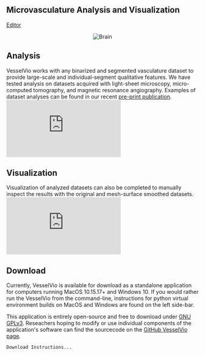 
## Microvasculature Analysis and Visualization

 [Editor](https://github.com/JacobBumgarner/VesselVio/tree/gh-pages) 

<p align="center">
     <img alt="Brain" src="https://user-images.githubusercontent.com/70919881/121599523-28a3a480-ca11-11eb-8340-c29350998f02.mp4">
</p>



## Analysis
VesselVio works with any binarized and segmented vasculature dataset to provide large-scale and individual-segment qualitative features. We have tested analysis on datasets acquired with light-sheet microscopy, micro-computed tomography, and magnetic resonance angiography. Examples of dataset analyses can be found in our recent [pre-print publication](https://www.researchsquare.com/article/rs-608609/private/preview). 
![Analysis.pdf](https://github.com/JacobBumgarner/VesselVio/files/6564836/App.Images.dragged.pdf)

## Visualization
Visualization of analyzed datasets can also be completed to manually inspect the results with the original and mesh-surface smoothed datasets. 
![App Images (dragged).pdf](https://github.com/JacobBumgarner/VesselVio/files/6564842/App.Images.dragged.pdf)


## Download
Currently, VesselVio is available for download as a standalone application for computers running MacOS 10.15.17+ and Windows 10. If you would rather run the VesselVio from the command-line, instructions for python virtual environment builds on MacOS and Windows are found on the left side-bar.


This application is entirely open-source and free to download under [GNU GPLv3](https://github.com/JacobBumgarner/VesselVio/blob/main/LICENSE). Reseachers hoping to modify or use individual components of the application's software can find the sourcecode on the [GitHub VesselVio page](https://github.com/JacobBumgarner/VesselVio">GitHub/VesselVio).


```markdown
Download Instructions...
```
